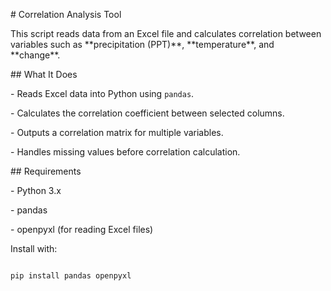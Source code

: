 \# Correlation Analysis Tool



This script reads data from an Excel file and calculates correlation between variables such as \*\*precipitation (PPT)\*\*, \*\*temperature\*\*, and \*\*change\*\*.



\## What It Does

\- Reads Excel data into Python using `pandas`.

\- Calculates the correlation coefficient between selected columns.

\- Outputs a correlation matrix for multiple variables.

\- Handles missing values before correlation calculation.



\## Requirements

\- Python 3.x

\- pandas

\- openpyxl (for reading Excel files)



Install with:

```bash

pip install pandas openpyxl



